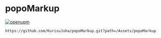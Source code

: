 # popoMarkup
 
[![openupm](https://img.shields.io/npm/v/jp.juhakurisu.popomarkup?label=openupm&registry_uri=https://package.openupm.com)](https://openupm.com/packages/jp.juhakurisu.popomarkup/)

``` url
https://github.com/KurisuJuha/popoMarkup.git?path=/Assets/popoMarkup
```
